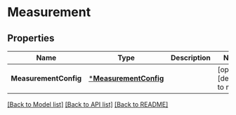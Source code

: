 # Measurement

## Properties
Name | Type | Description | Notes
------------ | ------------- | ------------- | -------------
**MeasurementConfig** | [***MeasurementConfig**](MeasurementConfig.md) |  | [optional] [default to null]

[[Back to Model list]](../README.md#documentation-for-models) [[Back to API list]](../README.md#documentation-for-api-endpoints) [[Back to README]](../README.md)


